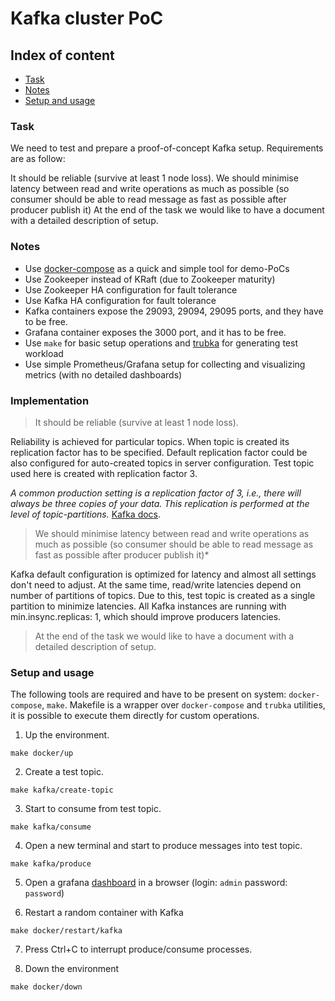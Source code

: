 # Kafka cluster PoC

## Index of content
- [Task](#task)
- [Notes](#notes)
- [Setup and usage](#setup-and-usage)

### Task
We need to test and prepare a proof-of-concept Kafka setup. Requirements are as follow:

It should be reliable (survive at least 1 node loss).
We should minimise latency between read and write operations as much as possible (so consumer should be able to read message as fast as possible after producer publish it)
At the end of the task we would like to have a document with a detailed description of setup.

### Notes
- Use [docker-compose](https://docs.docker.com/compose/install/) as a quick and simple tool for demo-PoCs
- Use Zookeeper instead of KRaft (due to Zookeeper maturity) 
- Use Zookeeper HA configuration for fault tolerance
- Use Kafka HA configuration for fault tolerance
- Kafka containers expose the 29093, 29094, 29095 ports, and they have to be free.   
- Grafana container exposes the 3000 port, and it has to be free.   
- Use `make` for basic setup operations and [trubka](https://github.com/xitonix/trubka) for generating test workload
- Use simple Prometheus/Grafana setup for collecting and visualizing metrics (with no detailed dashboards)

### Implementation
> It should be reliable (survive at least 1 node loss).

Reliability is achieved for particular topics. When topic is created its replication factor has to be specified. Default replication factor could be
also configured for auto-created topics in server configuration. Test topic used here is created with replication factor 3. 

*A common production setting is a replication factor of 3, i.e., there will always be three copies of your data. This replication is performed at the level of topic-partitions.* [Kafka docs](https://kafka.apache.org/documentation/#intro_concepts_and_terms).

> We should minimise latency between read and write operations as much as possible (so consumer should be able to read message
as fast as possible after producer publish it)*

Kafka default configuration is optimized for latency and almost all settings don't need to adjust.
At the same time, read/write latencies depend on number of partitions of topics. Due to this, test topic is created as a 
single partition to minimize latencies. All Kafka instances are running with min.insync.replicas: 1, which should improve 
producers latencies.

> At the end of the task we would like to have a document with a detailed description of setup.

### Setup and usage
The following tools are required and have to be present on system: `docker-compose`, `make`. 
Makefile is a wrapper over `docker-compose` and `trubka` utilities, it is possible to execute them directly for custom operations.  

1. Up the environment.
```shell
make docker/up
```

2. Create a test topic.
```shell
make kafka/create-topic
```

3. Start to consume from test topic.
```shell
make kafka/consume
```

4. Open a new terminal and start to produce messages into test topic.
```shell
make kafka/produce
```

5. Open a grafana [dashboard](http://localhost:3000/d/uxjb-Shnz/kafka-overview?orgId=1) in a browser (login: `admin` password: `password`)


6. Restart a random container with Kafka
```shell
make docker/restart/kafka
```

7. Press Ctrl+C to interrupt produce/consume processes.


8. Down the environment
```shell
make docker/down
```